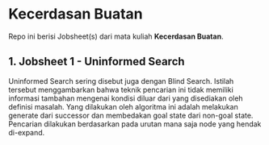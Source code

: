 # Kecerdasan Buatan

Repo ini berisi Jobsheet(s) dari mata kuliah <b>Kecerdasan Buatan</b>.

## 1. Jobsheet 1 - Uninformed Search

Uninformed Search sering disebut juga dengan Blind Search. Istilah tersebut
menggambarkan bahwa teknik pencarian ini tidak memiliki informasi tambahan mengenai
kondisi diluar dari yang disediakan oleh definisi masalah. Yang dilakukan oleh algoritma ini
adalah melakukan generate dari successor dan membedakan goal state dari non-goal state.
Pencarian dilakukan berdasarkan pada urutan mana saja node yang hendak di-expand.

